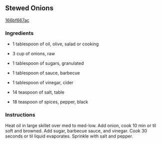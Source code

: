 ## Stewed Onions

[166bf667ac](http://www.food.com/recipe/stewed-onions-329932)

### Ingredients

 - 1 tablespoon of oil, olive, salad or cooking

 - 3 cup of onions, raw

 - 1 tablespoon of sugars, granulated

 - 1 tablespoon of sauce, barbecue

 - 1 tablespoon of vinegar, cider

 - 14 teaspoon of salt, table

 - 18 teaspoon of spices, pepper, black

### Instructions

Heat oil in large skillet over med to med-low. Add onion, cook 10 min or til soft and browned. Add sugar, barbecue sauce, and vinegar. Cook 30 seconds or til liquid evaporates. Sprinkle with salt and pepper.